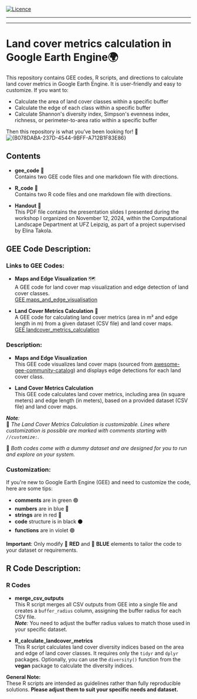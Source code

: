 [![Licence](https://img.shields.io/github/license/Ileriayo/markdown-badges?style=for-the-badge)](./LICENSE)
<hr>
<hr>

# Land cover metrics calculation in Google Earth Engine🌍

This repository contains GEE codes, R scripts, and directions to calculate land cover metrics in Google Earth Engine. It is user-friendly and easy to customize. If you want to:

- Calculate the area of land cover classes within a specific buffer
- Calculate the edge of each class within a specific buffer
- Calculate Shannon's diversity index, Simpson's evenness index, richness, or perimeter-to-area ratio within a specific buffer

Then this repository is what you’ve been looking for! 🌟
![{B078DABA-237D-4544-9BFF-A712B1F83E86}](https://github.com/user-attachments/assets/390e796d-c0df-4b4a-a408-eb53e741aefa)

## Contents
- **gee_code** 📁  
  Contains two GEE code files and one markdown file with directions.

  
- **R_code** 📁  
  Contains two R code files and one markdown file with directions.
  
- **Handout** 📄  
  This PDF file contains the presentation slides I presented during the workshop I organized on November 12, 2024, within the Computational Landscape Department at UFZ Leipzig, as part of a project supervised by Elina Takola.

## GEE Code Description:
### Links to GEE Codes:
- **Maps and Edge Visualization** 🗺️  
  A GEE code for land cover map visualization and edge detection of land cover classes.  
  [GEE maps_and_edge_visualisation](https://code.earthengine.google.com/c2709949d2d31c7cf6f1735a82781643)

- **Land Cover Metrics Calculation** 🧮  
  A GEE code for calculating land cover metrics (area in m² and edge length in m) from a given dataset (CSV file) and land cover maps.  
  [GEE landcover_metrics_calculation](https://code.earthengine.google.com/3d97c3bb1580aa7b24778c0ff61d00bd)

### Description:
- **Maps and Edge Visualization**  
  This GEE code visualizes land cover maps (sourced from [awesome-gee-community-catalog](https://gee-community-catalog.org/projects/glc_fcs/)) and displays edge detections for each land cover class.

- **Land Cover Metrics Calculation**  
  This GEE code calculates land cover metrics, including area (in square meters) and edge length (in meters), based on a provided dataset (CSV file) and land cover maps.

_**Note**:_  
🎨 _The Land Cover Metrics Calculation is customizable. Lines where customization is possible are marked with comments starting with `//customize:`._  

💾 _Both codes come with a dummy dataset and are designed for you to run and explore on your system._

### Customization:  
If you're new to Google Earth Engine (GEE) and need to customize the code, here are some tips:

- **comments** are in green  🟢
- **numbers** are in blue 🔵
- **strings** are in red 🔴
- **code** structure is in black ⚫
- **functions** are in violet 🟣

**Important**: Only modify 🔴 **RED** and 🔵 **BLUE** elements to tailor the code to your dataset or requirements.

## R Code Description:
### R Codes
- **merge_csv_outputs**  
This R script merges all CSV outputs from GEE into a single file and creates a `buffer_radius` column, assigning the buffer radius for each CSV file.  
_**Note**:_ You need to adjust the buffer radius values to match those used in your specific dataset.

- **R_calculate_landcover_metrics**  
This R script calculates land cover diversity indices based on the area and edge of land cover classes. It requires only the `tidyr` and `dplyr` packages. Optionally, you can use the `diversity()` function from the **vegan** package to calculate the diversity indices.

**General Note:**  
These R scripts are intended as guidelines rather than fully reproducible solutions. **Please adjust them to suit your specific needs and dataset.**
